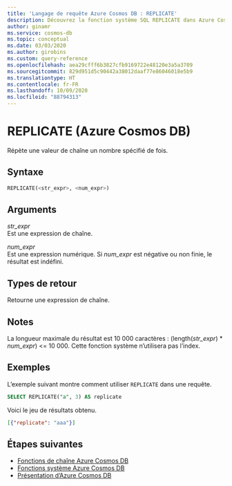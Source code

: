 ```yaml
---
title: 'Langage de requête Azure Cosmos DB : REPLICATE'
description: Découvrez la fonction système SQL REPLICATE dans Azure Cosmos DB.
author: ginamr
ms.service: cosmos-db
ms.topic: conceptual
ms.date: 03/03/2020
ms.author: girobins
ms.custom: query-reference
ms.openlocfilehash: aea29cfff6b3827cfb9169722e48120e3a5a3709
ms.sourcegitcommit: 829d951d5c90442a38012daaf77e86046018e5b9
ms.translationtype: HT
ms.contentlocale: fr-FR
ms.lasthandoff: 10/09/2020
ms.locfileid: "88794313"
---
```

# <a name="replicate-azure-cosmos-db"></a>REPLICATE (Azure Cosmos DB)
 Répète une valeur de chaîne un nombre spécifié de fois.
  
## <a name="syntax"></a>Syntaxe
  
```sql
REPLICATE(<str_expr>, <num_expr>)
```  
  
## <a name="arguments"></a>Arguments
  
*str_expr*  
   Est une expression de chaîne.
  
*num_expr*  
   Est une expression numérique. Si *num_expr* est négative ou non finie, le résultat est indéfini.
  
## <a name="return-types"></a>Types de retour
  
  Retourne une expression de chaîne.
  
## <a name="remarks"></a>Notes

  La longueur maximale du résultat est 10 000 caractères : (length(*str_expr*)  *  *num_expr*) <= 10 000. Cette fonction système n’utilisera pas l’index.

## <a name="examples"></a>Exemples
  
  L’exemple suivant montre comment utiliser `REPLICATE` dans une requête.
  
```sql
SELECT REPLICATE("a", 3) AS replicate
```  
  
 Voici le jeu de résultats obtenu.
  
```json
[{"replicate": "aaa"}]
```  

## <a name="next-steps"></a>Étapes suivantes

- [Fonctions de chaîne Azure Cosmos DB](sql-query-string-functions.md)
- [Fonctions système Azure Cosmos DB](sql-query-system-functions.md)
- [Présentation d’Azure Cosmos DB](introduction.md)
